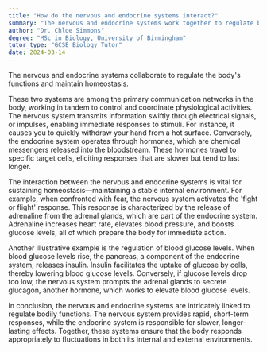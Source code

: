 ```yaml
---
title: "How do the nervous and endocrine systems interact?"
summary: "The nervous and endocrine systems work together to regulate bodily functions and maintain homeostasis, ensuring the body responds appropriately to internal and external changes."
author: "Dr. Chloe Simmons"
degree: "MSc in Biology, University of Birmingham"
tutor_type: "GCSE Biology Tutor"
date: 2024-03-14
---
```


The nervous and endocrine systems collaborate to regulate the body's functions and maintain homeostasis.

These two systems are among the primary communication networks in the body, working in tandem to control and coordinate physiological activities. The nervous system transmits information swiftly through electrical signals, or impulses, enabling immediate responses to stimuli. For instance, it causes you to quickly withdraw your hand from a hot surface. Conversely, the endocrine system operates through hormones, which are chemical messengers released into the bloodstream. These hormones travel to specific target cells, eliciting responses that are slower but tend to last longer.

The interaction between the nervous and endocrine systems is vital for sustaining homeostasis—maintaining a stable internal environment. For example, when confronted with fear, the nervous system activates the 'fight or flight' response. This response is characterized by the release of adrenaline from the adrenal glands, which are part of the endocrine system. Adrenaline increases heart rate, elevates blood pressure, and boosts glucose levels, all of which prepare the body for immediate action.

Another illustrative example is the regulation of blood glucose levels. When blood glucose levels rise, the pancreas, a component of the endocrine system, releases insulin. Insulin facilitates the uptake of glucose by cells, thereby lowering blood glucose levels. Conversely, if glucose levels drop too low, the nervous system prompts the adrenal glands to secrete glucagon, another hormone, which works to elevate blood glucose levels.

In conclusion, the nervous and endocrine systems are intricately linked to regulate bodily functions. The nervous system provides rapid, short-term responses, while the endocrine system is responsible for slower, longer-lasting effects. Together, these systems ensure that the body responds appropriately to fluctuations in both its internal and external environments.
    